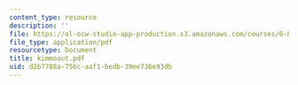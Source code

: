 ```yaml
---
content_type: resource
description: ''
file: https://ol-ocw-studio-app-production.s3.amazonaws.com/courses/6-863j-natural-language-and-the-computer-representation-of-knowledge-spring-2003/d2b7788a756caaf1bedb39ee736e93db_kimmoaut.pdf
file_type: application/pdf
resourcetype: Document
title: kimmoaut.pdf
uid: d2b7788a-756c-aaf1-bedb-39ee736e93db
---
```

